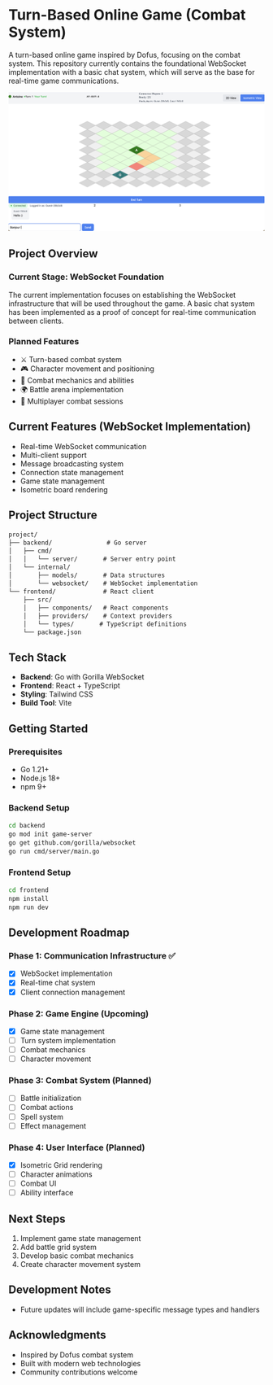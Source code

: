 # Turn-Based Online Game (Combat System)

A turn-based online game inspired by Dofus, focusing on the combat system. This repository currently contains the foundational WebSocket implementation with a basic chat system, which will serve as the base for real-time game communications.

![image](src/isometricBoard-2-04-25.png)

## Project Overview

### Current Stage: WebSocket Foundation

The current implementation focuses on establishing the WebSocket infrastructure that will be used throughout the game. A basic chat system has been implemented as a proof of concept for real-time communication between clients.

### Planned Features

- ⚔️ Turn-based combat system
- 🎮 Character movement and positioning
- 🎲 Combat mechanics and abilities
- 🌍 Battle arena implementation
- 👥 Multiplayer combat sessions

## Current Features (WebSocket Implementation)

- Real-time WebSocket communication
- Multi-client support
- Message broadcasting system
- Connection state management
- Game state management
- Isometric board rendering

## Project Structure

```mermaid
project/
├── backend/               # Go server
│   ├── cmd/
│   │   └── server/       # Server entry point
│   └── internal/
│       ├── models/       # Data structures
│       └── websocket/    # WebSocket implementation
└── frontend/             # React client
    ├── src/
    │   ├── components/   # React components
    │   ├── providers/    # Context providers
    │   └── types/       # TypeScript definitions
    └── package.json
```

## Tech Stack

- **Backend**: Go with Gorilla WebSocket
- **Frontend**: React + TypeScript
- **Styling**: Tailwind CSS
- **Build Tool**: Vite

## Getting Started

### Prerequisites

- Go 1.21+
- Node.js 18+
- npm 9+

### Backend Setup

```bash
cd backend
go mod init game-server
go get github.com/gorilla/websocket
go run cmd/server/main.go
```

### Frontend Setup

```bash
cd frontend
npm install
npm run dev
```

## Development Roadmap

### Phase 1: Communication Infrastructure ✅

- [x] WebSocket implementation
- [x] Real-time chat system
- [x] Client connection management

### Phase 2: Game Engine (Upcoming)

- [x] Game state management 
- [ ] Turn system implementation
- [ ] Combat mechanics
- [ ] Character movement

### Phase 3: Combat System (Planned)

- [ ] Battle initialization
- [ ] Combat actions
- [ ] Spell system
- [ ] Effect management

### Phase 4: User Interface (Planned)

- [x] Isometric Grid rendering
- [ ] Character animations
- [ ] Combat UI
- [ ] Ability interface

## Next Steps

1. Implement game state management
2. Add battle grid system
3. Develop basic combat mechanics
4. Create character movement system

## Development Notes

- Future updates will include game-specific message types and handlers

## Acknowledgments

- Inspired by Dofus combat system
- Built with modern web technologies
- Community contributions welcome
